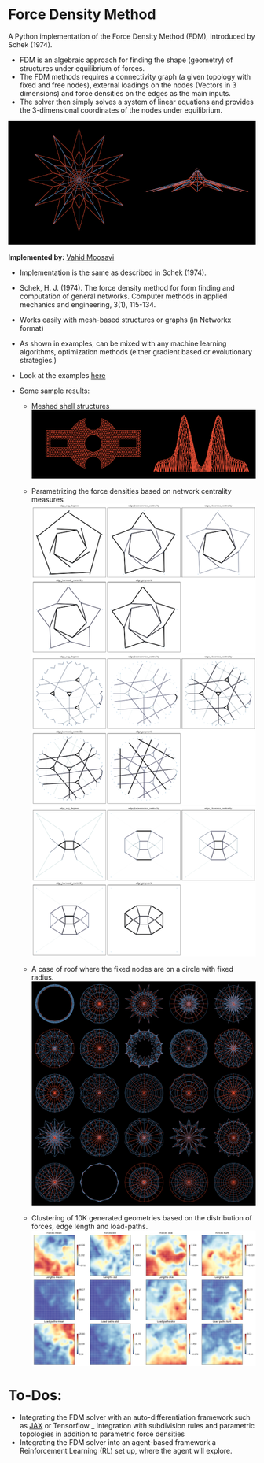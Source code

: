 # Force Density Method

A Python implementation of the Force Density Method (FDM), introduced by Schek (1974). 
- FDM is an algebraic approach for finding the shape (geometry) of structures under equilibrium of forces. 
- The FDM methods requires a connectivity graph (a given topology with fixed and free nodes), external loadings on the nodes (Vectors in 3 dimensions) and force densities on the edges as the main inputs.
- The solver then simply solves a system of linear equations and provides the 3-dimensional coordinates of the nodes under equilibrium.

![](Images/sign.png)

**Implemented by:** [Vahid Moosavi](https://www.vahidmoosavi.me)


- Implementation is the same as described in Schek (1974). 
- 	Schek, H. J. (1974). The force density method for form finding and computation of general networks. Computer methods in applied mechanics and engineering, 3(1), 115-134.


- Works easily with mesh-based structures or graphs (in Networkx format)
- As shown in examples, can be mixed with any machine learning algorithms, optimization methods (either gradient based or evolutionary strategies.)

- Look at the examples [here](https://nbviewer.jupyter.org/github/sevamoo/Force_Density_Method/tree/master/) 


- Some sample results:
	- Meshed shell structures 
	![](Images/mesh.png)
	- Parametrizing the force densities based on network centrality measures
	![](Images/7.png)
	![](Images/3.png)
	![](Images/4.png) 

	- A case of roof where the fixed nodes are on a circle with fixed radius.
	![](Images/8x8.png)

	- Clustering of 10K generated geometries based on the distribution of forces, edge length and load-paths.
	![](Images/SOM.png) 


# To-Dos:
- Integrating the FDM solver with an auto-differentiation framework such as [JAX](https://github.com/google/jax) or Tensorflow
_ Integration with subdivision rules and parametric topologies in addition to parametric force densities
- Integrating the FDM solver into an agent-based framework a Reinforcement Learning (RL) set up, where the agent will explore.


